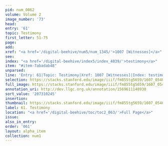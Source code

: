 ```yaml
---
pid: num_0062
volume: Volume 2
image_number: '73'
head:
entry: '61'
topic: Testimony
first_letter: 51-75
page:
add:
xref: "<a href='/digital-beehive/num5/num_1345/'>1007 [Witnesses]</a>"
see:
index: "<a href='/digital-beehive/index5/index_4039/'>testimony</a>"
item: "#item-7abadab48"
unparsed:
line: 'Entry: 61|Topic: Testimony|Xref: 1007 [Witnesses]|Index: testimony|#item-7abadab48'
selection: https://stacks.stanford.edu/image/iiif/fm855tg5659/1607_0540/255,245,3085,632/full/0/default.jpg
full_image: https://stacks.stanford.edu/image/iiif/fm855tg5659/1607_0540/full/full/0/default.jpg
annotation_uri: http://dev.llgc.org.uk/annotation/1569611148930
sort_value: '207310245'
insertion:
thumbnail: https://stacks.stanford.edu/image/iiif/fm855tg5659/1607_0540/255,245,600,180/250,/0/default.jpg
label: 61. Testimony
location: "<a href='/digital-beehive/toc/toc2_063/'>Full Page</a>"
issue:
also_in_entry:
order: '061'
layout: alpha_item
collection: num1
---
```

